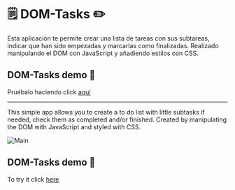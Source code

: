 # 🗒️ DOM-Tasks ✏️
Esta aplicación te permite crear una lista de tareas con sus subtareas, indicar que han sido empezadas y marcarlas como finalizadas. Realizado manipulando el DOM con JavaScript y añadiendo estilos con CSS.

## DOM-Tasks demo 📌

Pruébalo haciendo click [aquí](https://oremorsiri.github.io/DOM-Tasks/)

***

This simple app allows you to create a to do list with little subtasks if needed, check them as completed and/or finished. Created by manipulating the DOM with JavaScript and styled with CSS. 

![Main](https://i.ibb.co/Dtn4Nx2/DOMtasks-demo-250.png)

## DOM-Tasks demo 📌

To try it click [here](https://oremorsiri.github.io/DOM-Tasks/)
